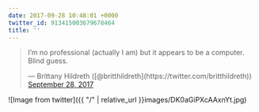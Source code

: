 ```yaml
---
date: 2017-09-28 10:48:01 +0000
twitter_id: 913415003679678464
title: ''
---
```


<blockquote class="twitter-tweet"><p lang="en" dir="ltr">I’m no professional (actually I am) but it appears to be a computer. Blind guess.</p>&mdash; Brittany Hildreth ([@britthildreth](https://twitter.com/britthildreth)) <a href="https://twitter.com/britthildreth/status/913414303855923202?ref_src=twsrc%5Etfw">September 28, 2017</a></blockquote>
<script async src="https://platform.twitter.com/widgets.js" charset="utf-8"></script>



![Image from twitter]({{ "/" | relative_url  }}images/DK0aGiPXcAAxnYt.jpg)
